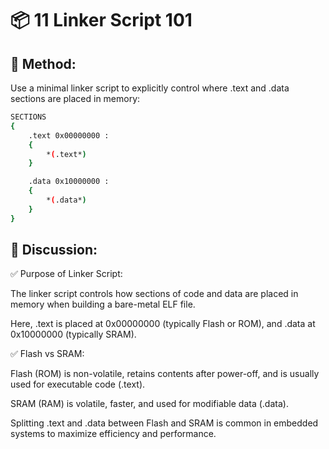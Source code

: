 # 📦 11 Linker Script 101

## 🔧 Method:

Use a minimal linker script to explicitly control where .text and .data sections are placed in memory:

```bash
SECTIONS
{
    .text 0x00000000 :
    {
        *(.text*)
    }

    .data 0x10000000 :
    {
        *(.data*)
    }
}
```

## 📘 Discussion:
✅ Purpose of Linker Script:

The linker script controls how sections of code and data are placed in memory when building a bare-metal ELF file.

Here, .text is placed at 0x00000000 (typically Flash or ROM), and .data at 0x10000000 (typically SRAM).

✅ Flash vs SRAM:

Flash (ROM) is non-volatile, retains contents after power-off, and is usually used for executable code (.text).

SRAM (RAM) is volatile, faster, and used for modifiable data (.data).

Splitting .text and .data between Flash and SRAM is common in embedded systems to maximize efficiency and performance.
